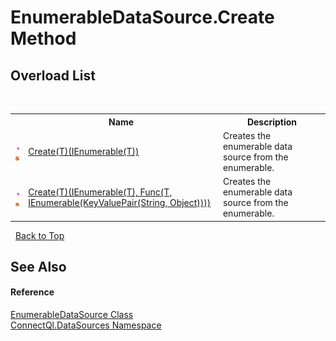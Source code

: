 # EnumerableDataSource.Create Method 
 


## Overload List
&nbsp;<table><tr><th></th><th>Name</th><th>Description</th></tr><tr><td>![Public method](media/pubmethod.gif "Public method")![Static member](media/static.gif "Static member")</td><td><a href="M_ConnectQl_DataSources_EnumerableDataSource_Create__1">Create(T)(IEnumerable(T))</a></td><td>
Creates the enumerable data source from the enumerable.</td></tr><tr><td>![Public method](media/pubmethod.gif "Public method")![Static member](media/static.gif "Static member")</td><td><a href="M_ConnectQl_DataSources_EnumerableDataSource_Create__1_1">Create(T)(IEnumerable(T), Func(T, IEnumerable(KeyValuePair(String, Object))))</a></td><td>
Creates the enumerable data source from the enumerable.</td></tr></table>&nbsp;
<a href="#enumerabledatasource.create-method">Back to Top</a>

## See Also


#### Reference
<a href="T_ConnectQl_DataSources_EnumerableDataSource">EnumerableDataSource Class</a><br /><a href="N_ConnectQl_DataSources">ConnectQl.DataSources Namespace</a><br />